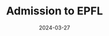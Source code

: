 ---
title:  Admission to EPFL
date: '2024-03-27'
summary: I am accepted at EPFL to follow the Data Science Master's program.
---